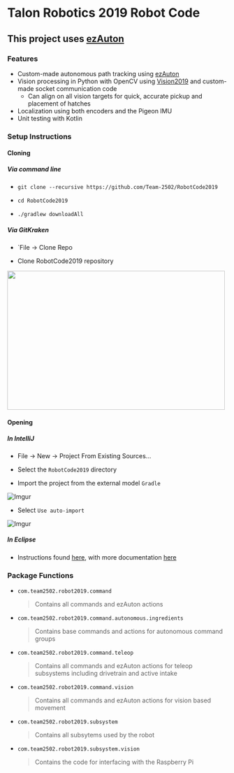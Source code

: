 # Talon Robotics 2019 Robot Code

This project uses [ezAuton](https://github.com/ezAuton/ezAuton)
----

### Features

- Custom-made autonomous path tracking using [ezAuton](https://github.com/ezAuton/ezAuton)
- Vision processing in Python with OpenCV using [Vision2019](https://github.com/Team-2502/Vision2019)
  and custom-made socket communication code
    - Can align on all vision targets for quick, accurate pickup and placement of hatches
- Localization using both encoders and the Pigeon IMU
- Unit testing with Kotlin

### Setup Instructions

#### Cloning
##### Via command line

- `git clone --recursive https://github.com/Team-2502/RobotCode2019`

- `cd RobotCode2019`

- `./gradlew downloadAll`
 
##### Via GitKraken
 
 - `File -> Clone Repo
 
 - Clone RobotCode2019 repository

 <img src="https://i.imgur.com/BN0kRNt.jpg" width="498" height="318" />

#### Opening

##### In IntelliJ 
 
 - File -> New -> Project From Existing Sources...
 
 - Select the `RobotCode2019` directory
 
 - Import the project from the external model `Gradle`
 
  ![Imgur](https://i.imgur.com/qPqQpUv.jpg?1)
 
 - Select `Use auto-import`
 
  ![Imgur](https://i.imgur.com/eQeEA97.jpg)
  
##### In Eclipse
 
 - Instructions found [here](http://lmgtfy.com/?q=how+to+install+intellij),
  with more documentation [here](https://www.scientificamerican.com/article/the-science-of-irrational/)
  

### Package Functions
- `com.team2502.robot2019.command`
  > Contains all commands and ezAuton actions
  
- `com.team2502.robot2019.command.autonomous.ingredients`
  > Contains base commands and actions for autonomous command groups
  
- `com.team2502.robot2019.command.teleop`
  > Contains all commands and ezAuton actions for teleop subsystems including drivetrain and active intake
  
- `com.team2502.robot2019.command.vision`
   > Contains all commands and ezAuton actions for vision based movement
   
- `com.team2502.robot2019.subsystem`
  > Contains all subsytems used by the robot
  
- `com.team2502.robot2019.subsystem.vision`
  > Contains the code for interfacing with the Raspberry Pi
